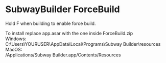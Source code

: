 # SubwayBuilder ForceBuild

Hold F when building to enable force build.

To install replace app.asar with the one inside ForceBuild.zip  
Windows:  
C:\Users\YOURUSER\AppData\Local\Programs\Subway Builder\resources  
MacOS:  
/Applications/Subway Builder.app/Contents/Resources
